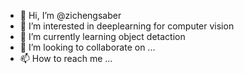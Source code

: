 - 👋 Hi, I’m @zichengsaber
- 👀 I’m interested in deeplearning for computer vision
- 🌱 I’m currently learning object detaction
- 💞️ I’m looking to collaborate on ...
- 📫 How to reach me ...

<!---
zichengsaber/zichengsaber is a ✨ special ✨ repository because its `README.md` (this file) appears on your GitHub profile.
You can click the Preview link to take a look at your changes.
--->
